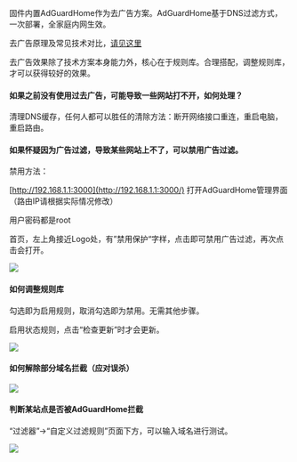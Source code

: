 

固件内置AdGuardHome作为去广告方案。AdGuardHome基于DNS过滤方式，一次部署，全家庭内网生效。

去广告原理及常见技术对比，[请见这里](https://github.com/xiaoqingfengATGH/HomeLede/wiki/%E6%BC%AB%E8%B0%88%E5%8E%BB%E5%B9%BF%E5%91%8A%EF%BC%8C%E5%8E%9F%E7%90%86%E5%8F%8A%E9%81%BF%E5%9D%91%E6%8C%87%E5%8D%97)

去广告效果除了技术方案本身能力外，核心在于规则库。合理搭配，调整规则库，才可以获得较好的效果。

#### 如果之前没有使用过去广告，可能导致一些网站打不开，如何处理？

清理DNS缓存，任何人都可以胜任的清除方法：断开网络接口重连，重启电脑，重启路由。

#### 如果怀疑因为广告过滤，导致某些网站上不了，可以禁用广告过滤。

禁用方法：

[http://192.168.1.1:3000](http://192.168.1.1:3000/) 打开AdGuardHome管理界面（路由IP请根据实际情况修改）

用户密码都是root

首页，左上角接近Logo处，有”禁用保护“字样，点击即可禁用广告过滤，再次点击会打开。

![](https://github.com/xiaoqingfengATGH/HomeLede/wiki/DNS/AdGuardHome1.jpg)

#### 如何调整规则库

勾选即为启用规则，取消勾选即为禁用。无需其他步骤。

启用状态规则，点击“检查更新”时才会更新。

![](https://github.com/xiaoqingfengATGH/HomeLede/wiki/DNS/AdGuardHome2.jpg)

#### 如何解除部分域名拦截（应对误杀）

![](https://github.com/xiaoqingfengATGH/HomeLede/wiki/DNS/AdGuardHome3.jpg)

#### 判断某站点是否被AdGuardHome拦截

“过滤器”->“自定义过滤规则”页面下方，可以输入域名进行测试。

![](https://github.com/xiaoqingfengATGH/HomeLede/wiki/DNS/AdGuardHome4.jpg)